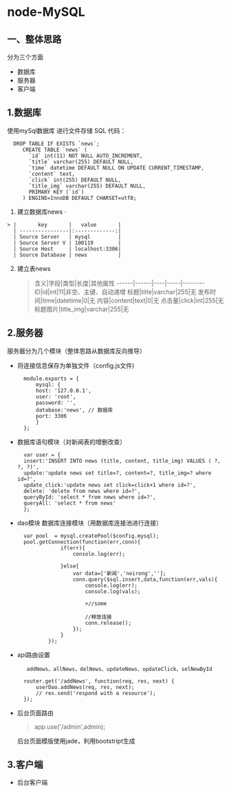 # node-MySQL
## 一、整体思路
分为三个方面

* 数据库
* 服务器
* 客户端



## 1.数据库
使用mySql数据库 进行文件存储
SQL 代码：

      DROP TABLE IF EXISTS `news`;
         CREATE TABLE `news` (
           `id` int(11) NOT NULL AUTO_INCREMENT,
           `title` varchar(255) DEFAULT NULL,
           `time` datetime DEFAULT NULL ON UPDATE CURRENT_TIMESTAMP,
           `content` text,
           `click` int(255) DEFAULT NULL,
           `title_img` varchar(255) DEFAULT NULL,
           PRIMARY KEY (`id`)
         ) ENGINE=InnoDB DEFAULT CHARSET=utf8;

   1. 建立数据库news ·

    > |       key       |   value       |
      | ----------------|:-------------:|
      | Source Server   | mysql         |
      | Source Server V | 100119        |
      | Source Host     | localhost:3306|
      | Source Database | news          |

2. 建立表news

     > 含义|字段|类型|长度|其他属性
       ------|------|----|-----|--------
       ID|id|int|11|非空、主键、自动递增
       标题|title|varchar|255|无
       发布时间|time|datetime|0|无
       内容|content|text|0|无
       点击量|click|int|255|无
       标题图片|title_img|varchar|255|无

## 2.服务器
服务器分为几个模块（整体思路从数据库反向推导）

* 将连接信息保存为单独文件（config.js文件)

        module.exports = {
            mysql: {
            host: '127.0.0.1',
            user: 'root',
            password: '',
            database:'news', // 数据库
            port: 3306
            }
        };

* 数据库语句模块（对新闻表的增删改查）

        var user = {
        insert:'INSERT INTO news (title, content, title_img) VALUES ( ?, ?, ?)',
        update:'update news set title=?, content=?, title_img=? where id=?',
        update_click:'update news set click=click+1 where id=?',
        delete: 'delete from news where id=?',
        queryById: 'select * from news where id=?',
        queryAll: 'select * from news'
        };

* dao模块 数据库连接模块（用数据库连接池进行连接）


        var pool  = mysql.createPool($config.mysql);
        pool.getConnection(function(err,conn){
                    if(err){
                        console.log(err);

                    }else{
                        var data=['新闻','neirong',''];
                        conn.query($sql.insert,data,function(err,vals){
                            console.log(err);
                            console.log(vals);

                            >//some

                            //释放连接
                            conn.release();
                        });
                    }
                });

* api路由设置

         addNews、allNews，delNews、updateNews、updateClick、selNewById

        router.get('/addNews', function(req, res, next) {
            userDao.addNews(req, res, next);
            // res.send('respond with a resource');
        });

* 后台页面路由

    > app.use('/admin',admin);

    后台页面模版使用jade，利用bootstript生成

## 3.客户端

* 后台客户端
